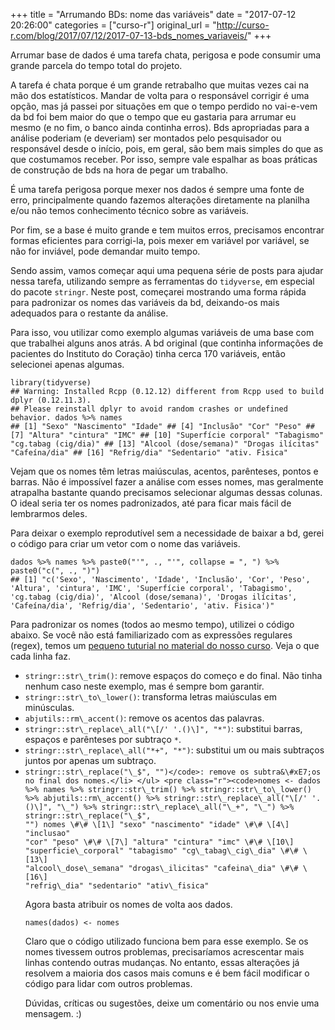 +++
title = "Arrumando BDs: nome das variáveis"
date = "2017-07-12 20:26:00"
categories = ["curso-r"]
original_url = "http://curso-r.com/blog/2017/07/12/2017-07-13-bds_nomes_variaveis/"
+++

<div id="post-content">
<p>
Arrumar base de dados é uma tarefa chata, perigosa e pode consumir uma
grande parcela do tempo total do projeto.
</p>
<p>
A tarefa é chata porque é um grande retrabalho que muitas vezes cai na
mão dos estatísticos. Mandar de volta para o responsável corrigir é uma
opção, mas já passei por situações em que o tempo perdido no vai-e-vem
da bd foi bem maior do que o tempo que eu gastaria para arrumar eu mesmo
(e no fim, o banco ainda continha erros). Bds apropriadas para a análise
poderiam (e deveriam) ser montados pelo pesquisador ou responsável desde
o início, pois, em geral, são bem mais simples do que as que costumamos
receber. Por isso, sempre vale espalhar as boas práticas de construção
de bds na hora de pegar um trabalho.
</p>
<p>
É uma tarefa perigosa porque mexer nos dados é sempre uma fonte de erro,
principalmente quando fazemos alterações diretamente na planilha e/ou
não temos conhecimento técnico sobre as variáveis.
</p>
<p>
Por fim, se a base é muito grande e tem muitos erros, precisamos
encontrar formas eficientes para corrigi-la, pois mexer em variável por
variável, se não for inviável, pode demandar muito tempo.
</p>
<p>
Sendo assim, vamos começar aqui uma pequena série de posts para ajudar
nessa tarefa, utilizando sempre as ferramentas do
<code>tidyverse</code>, em especial do pacote <code>stringr</code>.
Neste post, começarei mostrando uma forma rápida para padronizar os
nomes das variáveis da bd, deixando-os mais adequados para o restante da
análise.
</p>
<p>
Para isso, vou utilizar como exemplo algumas variáveis de uma base com
que trabalhei alguns anos atrás. A bd original (que continha informações
de pacientes do Instituto do Coração) tinha cerca 170 variáveis, então
selecionei apenas algumas.
</p>
<pre class="r"><code>library(tidyverse)
## Warning: Installed Rcpp (0.12.12) different from Rcpp used to build dplyr (0.12.11.3).
## Please reinstall dplyr to avoid random crashes or undefined behavior. dados %&gt;% names
## [1] &quot;Sexo&quot; &quot;Nascimento&quot; &quot;Idade&quot; ## [4] &quot;Inclus&#xE3;o&quot; &quot;Cor&quot; &quot;Peso&quot; ## [7] &quot;Altura&quot; &quot;cintura&quot; &quot;IMC&quot; ## [10] &quot;Superf&#xED;cie corporal&quot; &quot;Tabagismo&quot; &quot;cg.tabag (cig/dia)&quot; ## [13] &quot;Alcool (dose/semana)&quot; &quot;Drogas il&#xED;citas&quot; &quot;Cafe&#xED;na/dia&quot; ## [16] &quot;Refrig/dia&quot; &quot;Sedentario&quot; &quot;ativ. Fisica&quot;</code></pre>
<p>
Vejam que os nomes têm letras maiúsculas, acentos, parênteses, pontos e
barras. Não é impossível fazer a análise com esses nomes, mas geralmente
atrapalha bastante quando precisamos selecionar algumas dessas colunas.
O ideal seria ter os nomes padronizados, até para ficar mais fácil de
lembrarmos deles.
</p>
<p>
Para deixar o exemplo reprodutível sem a necessidade de baixar a bd,
gerei o código para criar um vetor com o nome das variáveis.
</p>
<pre class="r"><code>dados %&gt;% names %&gt;% paste0(&quot;&apos;&quot;, ., &quot;&apos;&quot;, collapse = &quot;, &quot;) %&gt;% paste0(&quot;c(&quot;, ., &quot;)&quot;)
## [1] &quot;c(&apos;Sexo&apos;, &apos;Nascimento&apos;, &apos;Idade&apos;, &apos;Inclus&#xE3;o&apos;, &apos;Cor&apos;, &apos;Peso&apos;, &apos;Altura&apos;, &apos;cintura&apos;, &apos;IMC&apos;, &apos;Superf&#xED;cie corporal&apos;, &apos;Tabagismo&apos;, &apos;cg.tabag (cig/dia)&apos;, &apos;Alcool (dose/semana)&apos;, &apos;Drogas il&#xED;citas&apos;, &apos;Cafe&#xED;na/dia&apos;, &apos;Refrig/dia&apos;, &apos;Sedentario&apos;, &apos;ativ. Fisica&apos;)&quot;</code></pre>
<p>
Para padronizar os nomes (todos ao mesmo tempo), utilizei o código
abaixo. Se você não está familiarizado com as expressões regulares
(regex), temos um
<a href="http://material.curso-r.com/stringr/#express%C3%B5es-regulares">pequeno
tuturial no material do nosso curso</a>. Veja o que cada linha faz.
</p>
<ul>
<li>
<code>stringr::str\_trim()</code>: remove espaços do começo e do final.
Não tinha nenhum caso neste exemplo, mas é sempre bom garantir.
</li>
<li>
<code>stringr::str\_to\_lower()</code>: transforma letras maiúsculas em
minúsculas.
</li>
<li>
<code>abjutils::rm\_accent()</code>: remove os acentos das palavras.
</li>
<li>
<code>stringr::str\_replace\_all("\[/' '.()\]", "*")</code>: substitui
barras, espaços e parênteses por subtraço <code>*</code>.
</li>
<li>
<code>stringr::str\_replace\_all("*+", "*")</code>: substitui um ou mais
subtraços juntos por apenas um subtraço.
</li>
<li>
<code>stringr::str\_replace("\_$&quot;, &quot;&quot;)&lt;/code&gt;: remove os subtra&\#xE7;os no final dos nomes.&lt;/li&gt; &lt;/ul&gt; &lt;pre class="r"&gt;&lt;code&gt;nomes &lt;- dados %&gt;% names %&gt;% stringr::str\_trim() %&gt;% stringr::str\_to\_lower() %&gt;% abjutils::rm\_accent() %&gt;% stringr::str\_replace\_all(&quot;\[/&apos; &apos;.()\]&quot;, &quot;\_&quot;) %&gt;% stringr::str\_replace\_all(&quot;\_+&quot;, &quot;\_&quot;) %&gt;% stringr::str\_replace(&quot;\_$",
"") nomes \#\# \[1\] "sexo" "nascimento" "idade" \#\# \[4\] "inclusao"
"cor" "peso" \#\# \[7\] "altura" "cintura" "imc" \#\# \[10\]
"superficie\_corporal" "tabagismo" "cg\_tabag\_cig\_dia" \#\# \[13\]
"alcool\_dose\_semana" "drogas\_ilicitas" "cafeina\_dia" \#\# \[16\]
"refrig\_dia" "sedentario" "ativ\_fisica"</code>
</pre>
<p>
Agora basta atribuir os nomes de volta aos dados.
</p>
<pre class="r"><code>names(dados) &lt;- nomes</code></pre>
<p>
Claro que o código utilizado funciona bem para esse exemplo. Se os nomes
tivessem outros problemas, precisaríamos acrescentar mais linhas
contendo outras mudanças. No entanto, essas alterações já resolvem a
maioria dos casos mais comuns e é bem fácil modificar o código para
lidar com outros problemas.
</p>
<p>
Dúvidas, críticas ou sugestões, deixe um comentário ou nos envie uma
mensagem. :)
</p>
</div>

